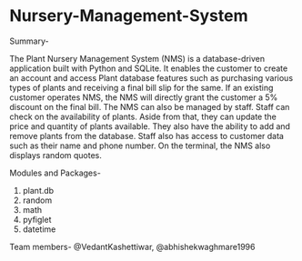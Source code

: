 # Nursery-Management-System
Summary-

The Plant Nursery Management System (NMS) is a database-driven application built with Python and SQLite. It enables the customer to create an account and access Plant database features such as purchasing various types of plants and receiving a final bill slip for the same. If an existing customer operates NMS, the NMS will directly grant the customer a 5% discount on the final bill. The NMS can also be managed by staff. Staff can check on the availability of plants. Aside from that, they can update the price and quantity of plants available. They also have the ability to add and remove plants from the database. Staff also has access to customer data such as their name and phone number. On the terminal, the NMS also displays random quotes.

Modules and Packages-
1. plant.db
2. random
3. math
4. pyfiglet
5. datetime

Team members- @VedantKashettiwar, @abhishekwaghmare1996
